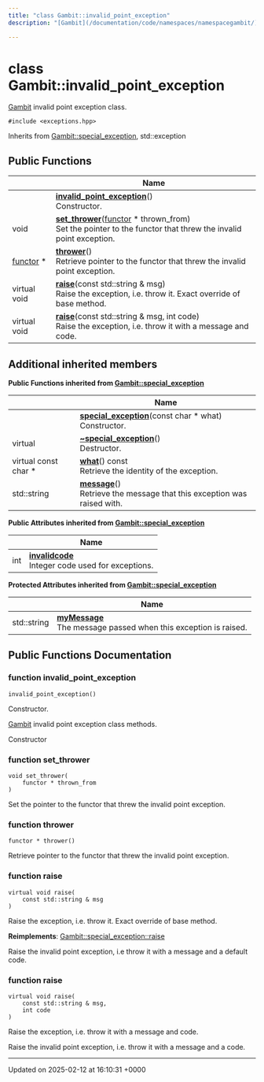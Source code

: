 ```yaml
---
title: "class Gambit::invalid_point_exception"
description: "[Gambit](/documentation/code/namespaces/namespacegambit/) invalid point exception class. "

---
```


# class Gambit::invalid_point_exception



[Gambit](/documentation/code/namespaces/namespacegambit/) invalid point exception class. 


`#include <exceptions.hpp>`

Inherits from [Gambit::special_exception](/documentation/code/classes/classgambit_1_1special__exception/), std::exception

## Public Functions

|                | Name           |
| -------------- | -------------- |
| | **[invalid_point_exception](/documentation/code/classes/classgambit_1_1invalid__point__exception/#function-invalid-point-exception)**()<br>Constructor.  |
| void | **[set_thrower](/documentation/code/classes/classgambit_1_1invalid__point__exception/#function-set-thrower)**([functor](/documentation/code/classes/classgambit_1_1functor/) * thrown_from)<br>Set the pointer to the functor that threw the invalid point exception.  |
| [functor](/documentation/code/classes/classgambit_1_1functor/) * | **[thrower](/documentation/code/classes/classgambit_1_1invalid__point__exception/#function-thrower)**()<br>Retrieve pointer to the functor that threw the invalid point exception.  |
| virtual void | **[raise](/documentation/code/classes/classgambit_1_1invalid__point__exception/#function-raise)**(const std::string & msg)<br>Raise the exception, i.e. throw it. Exact override of base method.  |
| virtual void | **[raise](/documentation/code/classes/classgambit_1_1invalid__point__exception/#function-raise)**(const std::string & msg, int code)<br>Raise the exception, i.e. throw it with a message and code.  |

## Additional inherited members

**Public Functions inherited from [Gambit::special_exception](/documentation/code/classes/classgambit_1_1special__exception/)**

|                | Name           |
| -------------- | -------------- |
| | **[special_exception](/documentation/code/classes/classgambit_1_1special__exception/#function-special-exception)**(const char * what)<br>Constructor.  |
| virtual | **[~special_exception](/documentation/code/classes/classgambit_1_1special__exception/#function-special-exception)**()<br>Destructor.  |
| virtual const char * | **[what](/documentation/code/classes/classgambit_1_1special__exception/#function-what)**() const<br>Retrieve the identity of the exception.  |
| std::string | **[message](/documentation/code/classes/classgambit_1_1special__exception/#function-message)**()<br>Retrieve the message that this exception was raised with.  |

**Public Attributes inherited from [Gambit::special_exception](/documentation/code/classes/classgambit_1_1special__exception/)**

|                | Name           |
| -------------- | -------------- |
| int | **[invalidcode](/documentation/code/classes/classgambit_1_1special__exception/#variable-invalidcode)** <br>Integer code used for exceptions.  |

**Protected Attributes inherited from [Gambit::special_exception](/documentation/code/classes/classgambit_1_1special__exception/)**

|                | Name           |
| -------------- | -------------- |
| std::string | **[myMessage](/documentation/code/classes/classgambit_1_1special__exception/#variable-mymessage)** <br>The message passed when this exception is raised.  |


## Public Functions Documentation

### function invalid_point_exception

```
invalid_point_exception()
```

Constructor. 

[Gambit](/documentation/code/namespaces/namespacegambit/) invalid point exception class methods.

Constructor 


### function set_thrower

```
void set_thrower(
    functor * thrown_from
)
```

Set the pointer to the functor that threw the invalid point exception. 

### function thrower

```
functor * thrower()
```

Retrieve pointer to the functor that threw the invalid point exception. 

### function raise

```
virtual void raise(
    const std::string & msg
)
```

Raise the exception, i.e. throw it. Exact override of base method. 

**Reimplements**: [Gambit::special_exception::raise](/documentation/code/classes/classgambit_1_1special__exception/#function-raise)


Raise the invalid point exception, i.e throw it with a message and a default code. 


### function raise

```
virtual void raise(
    const std::string & msg,
    int code
)
```

Raise the exception, i.e. throw it with a message and code. 

Raise the invalid point exception, i.e. throw it with a message and a code. 


-------------------------------

Updated on 2025-02-12 at 16:10:31 +0000